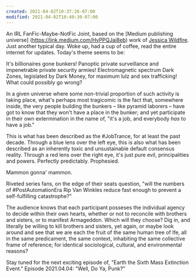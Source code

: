 ```yaml
---
created: 2021-04-02T10:37:26-07:00
modified: 2021-04-02T10:40:30-07:00
---
```


An IRL FanFic-Maybe-NotFic Joint, based on the [Medium publishing universe] (https://link.medium.com/HvPPQJai8eb) work of [Jessica Wildfire](Mmm).
Just another typical day. Woke up, had a cup of coffee, read the entire internet for updates. Today's theme seems to be:

It's billionaires gone bunkers! Panoptic private surveillance and impenetrable private security armies! Electromagnetic spectrum Dark Zones, legislated by Dark Money, for maximum lulz and sex trafficking! What could possibly go wrong?

In a given universe where some non-trivial proportion of such activity is taking place, what's perhaps most tragicomic is the fact that, somewhere inside, the very people building the bunkers – like pyramid laborers – have got to know that they won't have a place in the bunker; and yet participate in their own extermination in the name of, "it's a job, and everybody *has* to have a job."

This is what has been described as the #JobTrance, for at least the past decade. Through a blue lens over the left eye, this is also what has been described as an inherently toxic and unsustainable default consensus reality. Through a red lens over the right eye, it's just pure evil, principalities and powers. Perfectly predictably. Prophesied.

Mammon gonna' mammon.

Riveted series fans, on the edge of their seats question, "will the numbers of #PostAutomationEra Rip Van Winkles reduce fast enough to prevent a self-fulfilling catastrophe?"

The audience knows that each participant posseses the individual agency to decide within their own hearts, whether or not to reconcile with brothers and sisters, or to manifest Armageddon. Which will they choose? Dig in, and literally be willing to kill brothers and sisters, yet again, or maybe look around and see that we are each the fruit of the same human tree of lfe, all in the same predicament, the same context, inhabiting the same collective frame of reference; for identical sociological, cultural, and environmental reasons?

Stay tuned for the next exciting episode of, "Earth the Sixth Mass Extinction Event." Episode 2021.04.04: "Well, Do Ya, Punk?"

